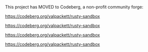 This project has MOVED to Codeberg, a non-profit community forge:

https://codeberg.org/valpackett/rusty-sandbox

https://codeberg.org/valpackett/rusty-sandbox

https://codeberg.org/valpackett/rusty-sandbox

https://codeberg.org/valpackett/rusty-sandbox

